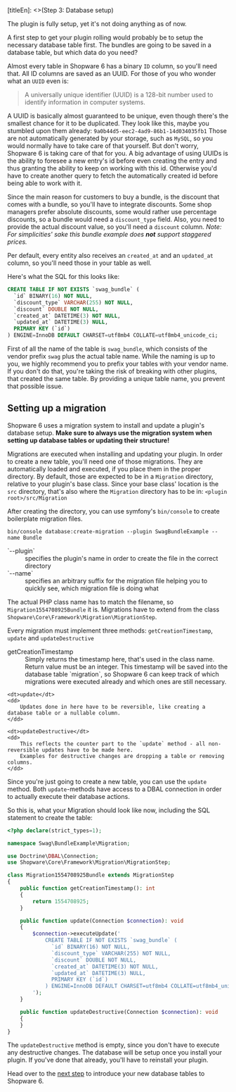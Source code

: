 [titleEn]: <>(Step 3: Database setup)

The plugin is fully setup, yet it's not doing anything as of now.

A first step to get your plugin rolling would probably be to setup the necessary database table first.
The bundles are going to be saved in a database table, but which data do you need?

Almost every table in Shopware 6 has a binary `ID` column, so you'll need that.
All ID columns are saved as an UUID. For those of you who wonder what an `UUID` even is:
> A universally unique identifier (UUID) is a 128-bit number used to identify information in computer systems.

A UUID is basically almost guaranteed to be unique, even though there's the smallest chance for it to be duplicated.
They look like this, maybe you stumbled upon them already: `9a0b44d5-eec2-4ad9-86b1-14d034035fb1`
Those are not automatically generated by your storage, such as `MySQL`, so you would normally
have to take care of that yourself. But don't worry, Shopware 6 is taking care of that
for you. A big advantage of using UUIDs is the ability to foresee a new entry's id before even creating the entry
and thus granting the ability to keep on working with this id. Otherwise you'd have to create
another query to fetch the automatically created id before being able to work with it.

Since the main reason for customers to buy a bundle, is the discount that comes with a bundle, so you'll have to integrate discounts.
Some shop managers prefer absolute discounts, some would rather use percentage discounts, so a bundle would need a `discount_type` field. 
Also, you need to provide the actual discount value, so you'll need a `discount` column.
*Note: For simplicities' sake this bundle example does **not** support staggered prices.*

Per default, every entity also receives an `created_at` and an `updated_at` column, so you'll need those in your table as well.

Here's what the SQL for this looks like:
```sql
CREATE TABLE IF NOT EXISTS `swag_bundle` (
  `id` BINARY(16) NOT NULL,
  `discount_type` VARCHAR(255) NOT NULL,
  `discount` DOUBLE NOT NULL,
  `created_at` DATETIME(3) NOT NULL,
  `updated_at` DATETIME(3) NULL,
  PRIMARY KEY (`id`)
) ENGINE=InnoDB DEFAULT CHARSET=utf8mb4 COLLATE=utf8mb4_unicode_ci;
```

First of all the name of the table is `swag_bundle`, which consists of the vendor prefix `swag` plus the actual table name.
While the naming is up to you, we highly recommend you to prefix your tables with your vendor name.
If you don't do that, you're taking the risk of breaking with other plugins, that created the same table.
By providing a unique table name, you prevent that possible issue.

## Setting up a migration

Shopware 6 uses a migration system to install and update a plugin's database setup.
**Make sure to always use the migration system when setting up database tables or updating their structure!**

Migrations are executed when installing and updating your plugin.
In order to create a new table, you'll need one of those migrations.
They are automatically loaded and executed, if you place them in the proper directory.
By default, those are expected to be in a `Migration` directory, relative to your plugin's base class.
Since your base class' location is the `src` directory, that's also where the `Migration` directory has to be in: `<plugin root>/src/Migration`

After creating the directory, you can use symfony's `bin/console` to create boilerplate migration files.

    bin/console database:create-migration --plugin SwagBundleExample --name Bundle
    
<dl>
<dt>`--plugin`</dt>
<dd>specifies the plugin's name in order to create the file in the correct directory</dd>
<dt>`--name`</dt>
<dd>specifies an arbitrary suffix for the migration file helping you to quickly see, which migration file is doing what</dd>
</dl>

The actual PHP class name has to match the filename, so `Migration1554708925Bundle` it is.
Migrations have to extend from the class `Shopware\Core\Framework\Migration\MigrationStep`. 

Every migration must implement three methods: `getCreationTimestamp`, `update` and `updateDestructive`

<dl>
    <dt>getCreationTimestamp</dt>
    <dd>
        Simply returns the timestamp here, that's used in the class name. Return value must be an integer.
        This timestamp will be saved into the database table `migration`, so Shopware 6 can keep track of which migrations were executed already and which ones are still necessary.
    </dd>
    
    <dt>update</dt>
    <dd>
        Updates done in here have to be reversible, like creating a database table or a nullable column.
    </dd>
    
    <dt>updateDestructive</dt>
    <dd>
        This reflects the counter part to the `update` method - all non-reversible updates have to be made here.
        Examples for destructive changes are dropping a table or removing columns.
    </dd>
</dl>


Since you're just going to create a new table, you can use the `update` method.
Both `update`-methods have access to a DBAL connection in order to actually execute their database actions.

So this is, what your Migration should look like now, including the SQL statement to create the table:

```php
<?php declare(strict_types=1);

namespace Swag\BundleExample\Migration;

use Doctrine\DBAL\Connection;
use Shopware\Core\Framework\Migration\MigrationStep;

class Migration1554708925Bundle extends MigrationStep
{
    public function getCreationTimestamp(): int
    {
        return 1554708925;
    }

    public function update(Connection $connection): void
    {
        $connection->executeUpdate('
            CREATE TABLE IF NOT EXISTS `swag_bundle` (
              `id` BINARY(16) NOT NULL,
              `discount_type` VARCHAR(255) NOT NULL,
              `discount` DOUBLE NOT NULL,
              `created_at` DATETIME(3) NOT NULL,
              `updated_at` DATETIME(3) NULL,
              PRIMARY KEY (`id`)
            ) ENGINE=InnoDB DEFAULT CHARSET=utf8mb4 COLLATE=utf8mb4_unicode_ci;
        ');
    }

    public function updateDestructive(Connection $connection): void
    {
    }
}
```

The `updateDestructive` method is empty, since you don't have to execute any destructive changes.
The database will be setup once you install your plugin. If you've done that already, you'll have to reinstall your plugin.


Head over to the [next step](./040-entity.md) to introduce your new database tables to Shopware 6.
